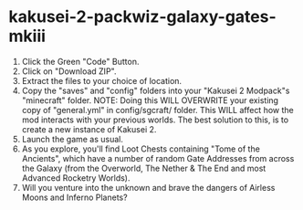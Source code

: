 ﻿# kakusei-2-packwiz-galaxy-gates-mkiii

1. Click the Green "Code" Button.
2. Click on "Download ZIP".
3. Extract the files to your choice of location.
4. Copy the "saves" and "config" folders into your "Kakusei 2 Modpack"s "minecraft" folder.
   NOTE: Doing this WILL OVERWRITE your existing copy of "general.yml" in config/sgcraft/ folder. This WILL affect how the mod interacts with your previous worlds.
   The best solution to this, is to create a new instance of Kakusei 2.
5. Launch the game as usual.
6. As you explore, you'll find Loot Chests containing "Tome of the Ancients",
   which have a number of random Gate Addresses from across the Galaxy (from the Overworld,
   The Nether & The End and most Advanced Rocketry Worlds).
7. Will you venture into the unknown and brave the dangers of Airless Moons and Inferno Planets?
